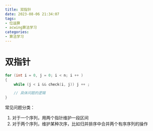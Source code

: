 ```yaml
---
title: 双指针
date: 2023-08-06 21:34:07
tags:
- 位运算
- acwing算法学习
categories:
- 算法学习
---
```

# 双指针
```c++
for (int i = 0, j = 0; i < n; i ++ )
{
    while (j < i && check(i, j)) j ++ ;

    // 具体问题的逻辑
}
```
常见问题分类：
1. 对于一个序列，用两个指针维护一段区间
2. 对于两个序列，维护某种次序，比如归并排序中合并两个有序序列的操作